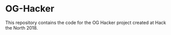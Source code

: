 # OG-Hacker

This repository contains the code for the OG Hacker project created at Hack the North 2018.
